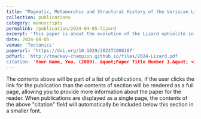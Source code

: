 ```yaml
---
title: "Magmatic, Metamorphic and Structural History of the Variscan Lizard Ophiolite and Metamorphic Sole, Cornwall, UK"
collection: publications
category: manuscripts
permalink: /publication/2024-04-05-lizard
excerpt: 'This paper is about the evolution of the Lizard ophiolite in southwest England, and what is means for the onset of the Variscan orogeny.'
date: 2024-04-05
venue: 'Tectonics'
paperurl: 'https://doi.org/10.1029/2023TC008187'
pdfurl: 'http://tmackay-champion.github.io/files/2024-Lizard.pdf
citation: 'Your Name, You. (2009). &quot;Paper Title Number 1.&quot; <i>Journal 1</i>. 1(1).'
---
```


The contents above will be part of a list of publications, if the user clicks the link for the publication than the contents of section will be rendered as a full page, allowing you to provide more information about the paper for the reader. When publications are displayed as a single page, the contents of the above "citation" field will automatically be included below this section in a smaller font.
